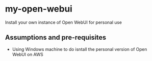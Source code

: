 # my-open-webui
Install your own instance of Open WebUI for personal use

## Assumptions and pre-requisites
- Using Windows machine to do isntall the personal version of Open WebUI on AWS




